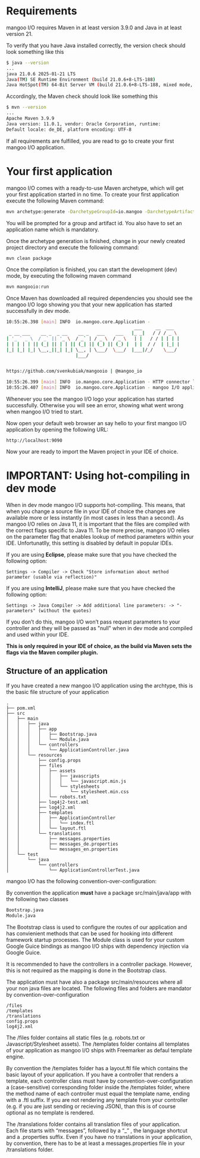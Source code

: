 # Requirements

mangoo I/O requires Maven in at least version 3.9.0 and Java in at least version 21.

To verify that you have Java installed correctly, the version check should look something like this

```bash
$ java --version
...
java 21.0.6 2025-01-21 LTS
Java(TM) SE Runtime Environment (build 21.0.6+8-LTS-188)
Java HotSpot(TM) 64-Bit Server VM (build 21.0.6+8-LTS-188, mixed mode, sharing)
```

Accordingly, the Maven check should look like something this

```bash
$ mvn --version
...
Apache Maven 3.9.9 
Java version: 11.0.1, vendor: Oracle Corporation, runtime: 
Default locale: de_DE, platform encoding: UTF-8
```

If all requirements are fulfilled, you are read to go to create your first mangoo I/O application.

# Your first application

mangoo I/O comes with a ready-to-use Maven archetype, which will get your first application started in no time. To create your first application execute the following Maven command:

```bash
mvn archetype:generate -DarchetypeGroupId=io.mangoo -DarchetypeArtifactId=mangooio-maven-archetype -DarchetypeVersion=LATEST
```

You will be prompted for a group and artifact id. You also have to set an application name which is mandatory. 

Once the archetype generation is finished, change in your newly created project directory and execute the following command:

```bash
mvn clean package
```

Once the compilation is finished, you can start the development \(dev\) mode, by executing the following maven command

```bash
mvn mangooio:run
```

Once Maven has downloaded all required dependencies you should see the mangoo I/O logo showing you that your new application has started successfully in dev mode.

```bash
10:55:26.398 [main] INFO  io.mangoo.core.Application - 
                                                ___     __  ___  
 _ __ ___    __ _  _ __    __ _   ___    ___   |_ _|   / / / _ \ 
| '_ ` _ \  / _` || '_ \  / _` | / _ \  / _ \   | |   / / | | | |
| | | | | || (_| || | | || (_| || (_) || (_) |  | |  / /  | |_| |
|_| |_| |_| \__,_||_| |_| \__, | \___/  \___/  |___|/_/    \___/ 
                          |___/                                  


https://github.com/svenkubiak/mangooio | @mangoo_io

10:55:26.399 [main] INFO  io.mangoo.core.Application - HTTP connector listening @127.0.0.1:9090
10:55:26.407 [main] INFO  io.mangoo.core.Application - mangoo I/O application started in 9051 ms in dev mode. Enjoy.
```

Whenever you see the mangoo I/O logo your application has started successfully. Otherwise you will see an error, showing what went wrong when mangoo I/O tried to start.

Now open your default web browser an say hello to your first mangoo I/O application by opening the following URL:

```
http://localhost:9090
```

Now your are ready to import the Maven project in your IDE of choice.

# IMPORTANT: Using hot-compiling in dev mode

When in dev mode mangoo I/O supports hot-compiling. This means, that when you change a source file in your IDE of choice the changes are available more or less instantly \(in most cases in less than a second\). As mangoo I/O relies on Java 11, it is important that the files are compiled with the correct flags specific to Java 11. To be more precise, mangoo I/O relies on the parameter flag that enables lookup of method parameters within your IDE. Unfortunatlly, this setting is disabled by default in popular IDEs.

If you are using **Eclipse**, please make sure that you have checked the following option:

```
Settings -> Compiler -> Check "Store information about method parameter (usable via reflection)"
```

If you are using **IntelliJ**, please make sure that you have checked the following option:

```
Settings -> Java Compiler -> Add additional line parameters: -> "-parameters" (without the quotes)
```

If you don’t do this, mangoo I/O won’t pass request parameters to your controller and they will be passed as "null" when in dev mode and compiled and used within your IDE.

**This is only required in your IDE of choice, as the build via Maven sets the flags via the Maven compiler plugin.**

## Structure of an application

If you have created a new mangoo I/O application using the archtype, this is the basic file structure of your application

```
.
├── pom.xml
├── src
│   ├── main
│   │   ├── java
│   │   │   ├── app
│   │   │   │   ├── Bootstrap.java
│   │   │   │   └── Module.java
│   │   │   └── controllers
│   │   │       └── ApplicationController.java
│   │   └── resources
│   │       ├── config.props
│   │       ├── files
│   │       │   ├── assets
│   │       │   │   ├── javascripts
│   │       │   │   │   └── javascript.min.js
│   │       │   │   └── stylesheets
│   │       │   │       └── stylesheet.min.css
│   │       │   └── robots.txt
│   │       ├── log4j2-test.xml
│   │       ├── log4j2.xml
│   │       ├── templates
│   │       │   ├── ApplicationController
│   │       │   │   └── index.ftl
│   │       │   └── layout.ftl
│   │       └── translations
│   │           ├── messages.properties
│   │           ├── messages_de.properties
│   │           └── messages_en.properties
│   └── test
│       └── java
│           └── controllers
│               └── ApplicationControllerTest.java
```

mangoo I/O has the following convention-over-configuration:

By convention the application **must** have a package src/main/java/app with the following two classes

```bash
Bootstrap.java
Module.java
```

The Bootstrap class is used to configure the routes of our application and has convienient methods that can be used for hooking into different framework startup processes. The Module class is used for your custom Google Guice bindings as mangoo I/O ships with dependency injection via Google Guice.

It is recommended to have the controllers in a controller package. However, this is not required as the mapping is done in the Bootstrap class.

The application must have also a package src/main/resources where all your non java files are located. The following files and folders are mandator by convention-over-configuration

```
/files
/templates
/translations
config.props
log4j2.xml
```

The /files folder contains all static files \(e.g. robots.txt or Javascript/Stylesheet assets\). The /templates folder contains all templates of your application as mangoo I/O ships with Freemarker as defaul template engine.

By convention the /templates folder has a layout.ftl file which contains the basic layout of your application. If you have a controller that renders a template, each controller class must have by convention-over-configuration a \(case-sensitive\) corresponding folder inside the /templates folder, where the method name of each controller must equal the template name, ending with a .ftl suffix. If you are not rendering any template from your controller \(e.g. if you are just sending or recieving JSON\), than this is of course optional as no template is rendered.

The /translations folder contains all translation files of your application. Each file starts with “messages”, followed by a “\_” , the language shortcut and a .properties suffix. Even if you have no translations in your application, by convention, there has to be at least a messages.properties file in your /translations folder.
